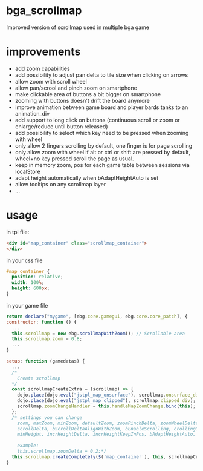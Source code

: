 # bga_scrollmap
Improved version of scrollmap used in multiple bga game

# improvements
- add zoom capabilities 
- add possibility to adjust pan delta to tile size when clicking on arrows
- allow zoom with scroll wheel
- allow pan/scrool and pinch zoom on smartphone
- make clickable area of buttons a bit bigger on smartphone
- zooming with buttons doesn't drift the board anymore
- improve animation between game board and player bards tanks to an animation_div
- add support to long click on buttons (continuous scroll or zoom or enlarge/reduce until button released)
- add possibility to select which key need to be pressed when zooming with wheel
- only allow 2 fingers scrolling by default, one finger is for page scrolling
- only allow zoom with wheel if alt or ctrl or shift are pressed by default, wheel+no key pressed scroll the page as usual.
- keep in memory zoom, pos for each game table between sessions via localStore
- adapt height automatically when bAdaptHeightAuto is set
- allow tooltips on any scrollmap layer
- ...

# usage
in tpl file:
```html
<div id="map_container" class="scrollmap_container">
</div>
```

in your css file
```css
#map_container {
  position: relative;
  width: 100%;
  height: 600px;
}
```

in your game file
```javascript
return declare("mygame", [ebg.core.gamegui, ebg.core.core_patch], {
constructor: function () {
  ...
  this.scrollmap = new ebg.scrollmapWithZoom(); // Scrollable area
  this.scrollmap.zoom = 0.8;
  ...
}

setup: function (gamedatas) {
  ...
  /*
    Create scrollmap
  */
  const scrollmapCreateExtra = (scrollmap) => {
    dojo.place(dojo.eval("jstpl_map_onsurface"), scrollmap.onsurface_div);
    dojo.place(dojo.eval("jstpl_map_clipped"), scrollmap.clipped_div);
    scrollmap.zoomChangeHandler = this.handleMapZoomChange.bind(this);
  };
  /* settings you can change
	zoom, maxZoom, minZoom, defaultZoom, zoomPinchDelta, zoomWheelDelta, zoomDelta, bEnableZooming, zoomingOptions, zoomChangeHandler
	scrollDelta, bScrollDeltaAlignWithZoom, bEnableScrolling, crollingOptions
	minHeight, incrHeightDelta, incrHeightKeepInPos, bAdaptHeightAuto, adaptHeightCorr
	
	example:
	this.scrollmap.zoomDelta = 0.2;*/
  this.scrollmap.createCompletely($('map_container'), this, scrollmapCreateExtra);
}
```

